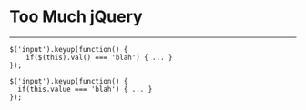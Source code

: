 # Too Much jQuery

------

```
$('input').keyup(function() {
    if($(this).val() === 'blah') { ... }
});
```

```
$('input').keyup(function() {
  if(this.value === 'blah') { ... }
});
```

